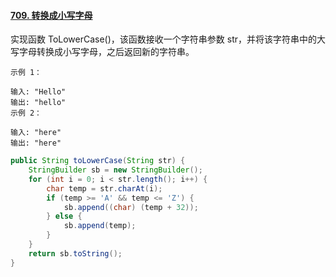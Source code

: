 #### [709. 转换成小写字母](https://leetcode-cn.com/problems/to-lower-case/)

实现函数 ToLowerCase()，该函数接收一个字符串参数 str，并将该字符串中的大写字母转换成小写字母，之后返回新的字符串。

```
示例 1：

输入: "Hello"
输出: "hello"
示例 2：

输入: "here"
输出: "here"
```

```java
public String toLowerCase(String str) {
    StringBuilder sb = new StringBuilder();
    for (int i = 0; i < str.length(); i++) {
        char temp = str.charAt(i);
        if (temp >= 'A' && temp <= 'Z') {
            sb.append((char) (temp + 32));
        } else {
            sb.append(temp);
        }
    }
    return sb.toString();
}
```